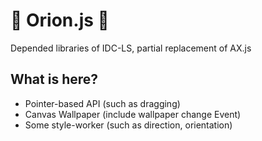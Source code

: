 # 🌌 Orion.js 🌌

Depended libraries of IDC-LS, partial replacement of AX.js

## What is here?

- Pointer-based API (such as dragging)
- Canvas Wallpaper (include wallpaper change Event)
- Some style-worker (such as direction, orientation)
